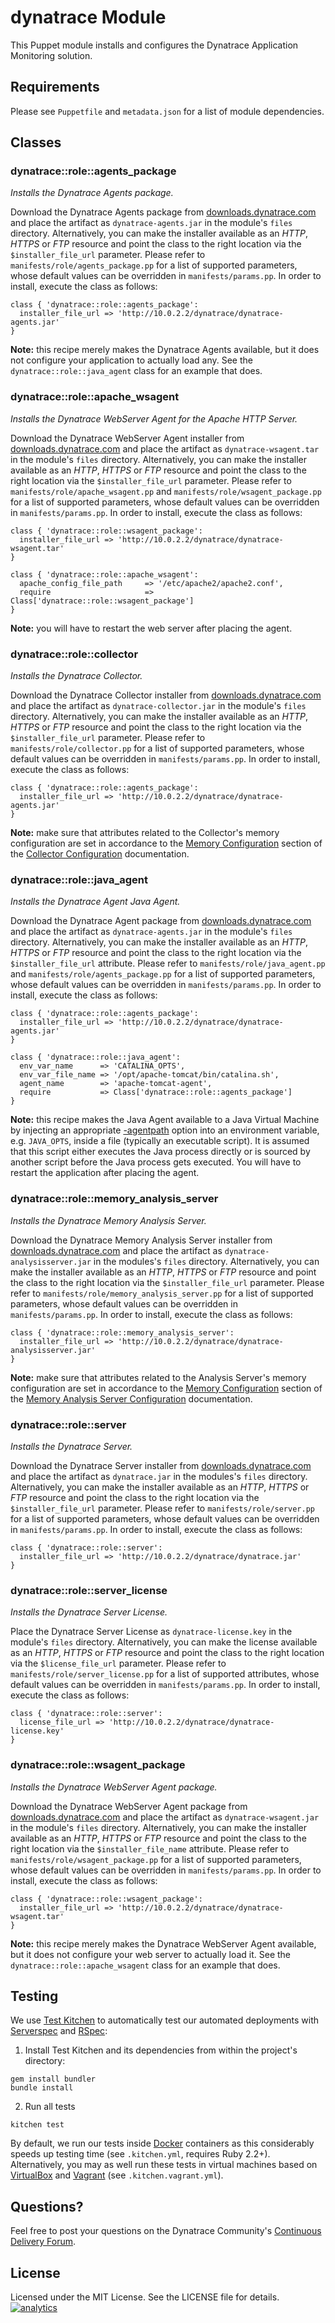 # dynatrace Module

This Puppet module installs and configures the Dynatrace Application Monitoring solution.

## Requirements

Please see `Puppetfile` and `metadata.json` for a list of module dependencies.

## Classes

### dynatrace::role::agents_package

*Installs the Dynatrace Agents package.*

Download the Dynatrace Agents package from [downloads.dynatrace.com](http://downloads.dynatrace.com) and place the artifact as `dynatrace-agents.jar` in the module's `files` directory. Alternatively, you can make the installer available as an *HTTP*, *HTTPS* or *FTP* resource and point the class to the right location via the `$installer_file_url` parameter. Please refer to `manifests/role/agents_package.pp` for a list of supported parameters, whose default values can be overridden in `manifests/params.pp`. In order to install, execute the class as follows:

```
class { 'dynatrace::role::agents_package':
  installer_file_url => 'http://10.0.2.2/dynatrace/dynatrace-agents.jar'
}
```

**Note:** this recipe merely makes the Dynatrace Agents available, but it does not configure your application to actually load any. See the `dynatrace::role::java_agent` class for an example that does.

### dynatrace::role::apache_wsagent

*Installs the Dynatrace WebServer Agent for the Apache HTTP Server.*

Download the Dynatrace WebServer Agent installer from [downloads.dynatrace.com](http://downloads.dynatrace.com) and place the artifact as `dynatrace-wsagent.tar` in the module's `files` directory. Alternatively, you can make the installer available as an *HTTP*, *HTTPS* or *FTP* resource and point the class to the right location via the `$installer_file_url` parameter. Please refer to `manifests/role/apache_wsagent.pp` and `manifests/role/wsagent_package.pp` for a list of supported parameters, whose default values can be overridden in `manifests/params.pp`. In order to install, execute the class as follows:

```
class { 'dynatrace::role::wsagent_package':
  installer_file_url => 'http://10.0.2.2/dynatrace/dynatrace-wsagent.tar'
}

class { 'dynatrace::role::apache_wsagent':
  apache_config_file_path     => '/etc/apache2/apache2.conf',
  require                     => Class['dynatrace::role::wsagent_package']
}
```

**Note:** you will have to restart the web server after placing the agent.

### dynatrace::role::collector

*Installs the Dynatrace Collector.*

Download the Dynatrace Collector installer from [downloads.dynatrace.com](http://downloads.dynatrace.com) and place the artifact as `dynatrace-collector.jar` in the module's `files` directory. Alternatively, you can make the installer available as an *HTTP*, *HTTPS* or *FTP* resource and point the class to the right location via the `$installer_file_url` parameter. Please refer to `manifests/role/collector.pp` for a list of supported parameters, whose default values can be overridden in `manifests/params.pp`. In order to install, execute the class as follows:

```
class { 'dynatrace::role::agents_package':
  installer_file_url => 'http://10.0.2.2/dynatrace/dynatrace-agents.jar'
}
```

**Note:** make sure that attributes related to the Collector's memory configuration are set in accordance to the [Memory Configuration](https://community.dynatrace.com/community/display/DOCDT60/Collector+Configuration#CollectorConfiguration-MemoryConfiguration) section of the [Collector Configuration](https://community.dynatrace.com/community/display/DOCDT60/Collector+Configuration) documentation.

### dynatrace::role::java_agent

*Installs the Dynatrace Agent Java Agent.*

Download the Dynatrace Agent package from [downloads.dynatrace.com](http://downloads.dynatrace.com) and place the artifact as `dynatrace-agents.jar` in the module's `files` directory. Alternatively, you can make the installer available as an *HTTP*, *HTTPS* or *FTP* resource and point the class to the right location via the `$installer_file_url` attribute. Please refer to `manifests/role/java_agent.pp` and `manifests/role/agents_package.pp` for a list of supported parameters, whose default values can be overridden in `manifests/params.pp`. In order to install, execute the class as follows:

```
class { 'dynatrace::role::agents_package':
  installer_file_url => 'http://10.0.2.2/dynatrace/dynatrace-agents.jar'
}

class { 'dynatrace::role::java_agent':
  env_var_name      => 'CATALINA_OPTS',
  env_var_file_name => '/opt/apache-tomcat/bin/catalina.sh',
  agent_name        => 'apache-tomcat-agent',
  require           => Class['dynatrace::role::agents_package']
}
```

**Note:** this recipe makes the Java Agent available to a Java Virtual Machine by injecting an appropriate [-agentpath](https://community.compuwareapm.com/community/display/DOCDT60/Java+Agent+Configuration) option into an environment variable, e.g. `JAVA_OPTS`, inside a file (typically an executable script). It is assumed that this script either executes the Java process directly or is sourced by another script before the Java process gets executed. You will have to restart the application after placing the agent.

### dynatrace::role::memory_analysis_server

*Installs the Dynatrace Memory Analysis Server.*

Download the Dynatrace Memory Analysis Server installer from [downloads.dynatrace.com](http://downloads.dynatrace.com) and place the artifact as `dynatrace-analysisserver.jar` in the modules's `files` directory. Alternatively, you can make the installer available as an *HTTP*, *HTTPS* or *FTP* resource and point the class to the right location via the `$installer_file_url` parameter. Please refer to `manifests/role/memory_analysis_server.pp` for a list of supported parameters, whose default values can be overridden in `manifests/params.pp`. In order to install, execute the class as follows:

```
class { 'dynatrace::role::memory_analysis_server':
  installer_file_url => 'http://10.0.2.2/dynatrace/dynatrace-analysisserver.jar'
}
```

**Note:** make sure that attributes related to the Analysis Server's memory configuration are set in accordance to the [Memory Configuration](https://community.dynatrace.com/community/display/DOCDT62/Memory+Analysis+Server+Configuration#MemoryAnalysisServerConfiguration-MemoryConfiguration) section of the [Memory Analysis Server Configuration](https://community.dynatrace.com/community/display/DOCDT62/Memory+Analysis+Server+Configuration) documentation.

### dynatrace::role::server

*Installs the Dynatrace Server.*

Download the Dynatrace Server installer from [downloads.dynatrace.com](http://downloads.dynatrace.com) and place the artifact as `dynatrace.jar` in the modules's `files` directory. Alternatively, you can make the installer available as an *HTTP*, *HTTPS* or *FTP* resource and point the class to the right location via the `$installer_file_url` parameter. Please refer to `manifests/role/server.pp` for a list of supported parameters, whose default values can be overridden in `manifests/params.pp`. In order to install, execute the class as follows:

```
class { 'dynatrace::role::server':
  installer_file_url => 'http://10.0.2.2/dynatrace/dynatrace.jar'
}
```

### dynatrace::role::server_license

*Installs the Dynatrace Server License.*

Place the Dynatrace Server License as `dynatrace-license.key` in the module's `files` directory. Alternatively, you can make the license available as an *HTTP*, *HTTPS* or *FTP* resource and point the class to the right location via the `$license_file_url` parameter. Please refer to `manifests/role/server_license.pp` for a list of supported attributes, whose default values can be overridden in `manifests/params.pp`. In order to install, execute the class as follows:

```
class { 'dynatrace::role::server':
  license_file_url => 'http://10.0.2.2/dynatrace/dynatrace-license.key'
}
```

### dynatrace::role::wsagent_package

*Installs the Dynatrace WebServer Agent package.*

Download the Dynatrace WebServer Agent package from [downloads.dynatrace.com](http://downloads.dynatrace.com) and place the artifact as `dynatrace-wsagent.jar` in the module's `files` directory. Alternatively, you can make the installer available as an *HTTP*, *HTTPS* or *FTP* resource and point the class to the right location via the `$installer_file_name` attribute. Please refer to `manifests/role/wsagent_package.pp` for a list of supported parameters, whose default values can be overridden in `manifests/params.pp`. In order to install, execute the class as follows:

```
class { 'dynatrace::role::wsagent_package':
  installer_file_url => 'http://10.0.2.2/dynatrace/dynatrace-wsagent.tar'
}
```

**Note:** this recipe merely makes the Dynatrace WebServer Agent available, but it does not configure your web server to actually load it. See the `dynatrace::role::apache_wsagent` class for an example that does.

## Testing

We use [Test Kitchen](http://kitchen.ci) to automatically test our automated deployments with [Serverspec](http://serverspec.org) and [RSpec](http://rspec.info/):

1) Install Test Kitchen and its dependencies from within the project's directory:

```
gem install bundler
bundle install
```

2) Run all tests

```
kitchen test
```

By default, we run our tests inside [Docker](https://www.docker.com/) containers as this considerably speeds up testing time (see `.kitchen.yml`, requires Ruby 2.2+). Alternatively, you may as well run these tests in virtual machines based on [VirtualBox](https://www.virtualbox.org/) and [Vagrant](https://www.vagrantup.com/) (see `.kitchen.vagrant.yml`).

## Questions?

Feel free to post your questions on the Dynatrace Community's [Continuous Delivery Forum](https://answers.dynatrace.com/spaces/148/open-q-a_2.html?topics=continuous%20delivery).

## License

Licensed under the MIT License. See the LICENSE file for details.
[![analytics](https://www.google-analytics.com/collect?v=1&t=pageview&_s=1&dl=https%3A%2F%2Fgithub.com%2FdynaTrace&dp=%2FDynatrace-Puppet&dt=Dynatrace-Puppet&_u=Dynatrace~&cid=github.com%2FdynaTrace&tid=UA-54510554-5&aip=1)]()